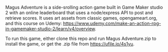 Magus Adventure is a side-srolling action game built in Game Maker studio 2 with an online leaderboard that uses a node/express API to post and retrieve scores. It uses art assets from classic games, opengameart.org, and this course on Udemy: https://www.udemy.com/make-an-action-rpg-in-gamemaker-studio-2/learn/v4/overview. 

To run this game, either clone this repo and run Magus Adventure.zip to install the game, or get the .zip file from https://ufile.io/4s1yu.  
